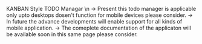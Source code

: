 KANBAN Style TODO Managar
\n
  -> Present this todo manager is applicable only upto desktops dosen't function for mobile devices please consider.
  -> In future the advance developments will enable support for all kinds of mobile application.
  -> The comeplete documentation of the applicaton will be available soon in this same page please consider.
